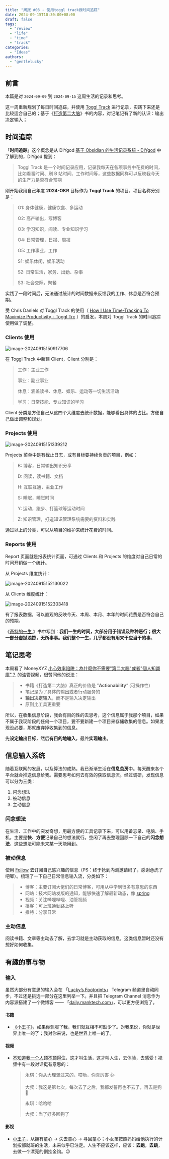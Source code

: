 ```yaml
---
title: "周报 #03 - 使用toggl track做时间追踪"
date: 2024-09-15T10:30:00+08:00
draft: false
tags: 
  - "review"
  - "life"
  - "time"
  - "track"
categories: 
  - "Ideas"
authors:
  - "gentlelucky"
---
```


## 前言

本篇是对 `2024-09-09` 到 `2024-09-15` 这周生活的记录和思考。

这一周重新规划了每日时间追踪，并使用 [Toggl Track](https://track.toggl.com/timer) 进行记录，实践下来还是比较适合自己的；基于《[打造第二大脑](https://book.douban.com/subject/36636224/)》书的内容，对记笔记有了新的认识：输出决定输入；

## 时间追踪

「**时间追踪**」这个概念是从 DIYgod [基于 Obsidian 的生活记录系统 - DIYgod](https://diygod.cc/obsidian) 中了解到的，DIYgod 提到：

> Toggl Track 是一个时间记录应用，记录我每天在各项事务中花费的时间，比如看番时间、刷 B 站时间、工作时间等，这些数据同样可以反映我今天的生产力是否符合预期

刚开始我用自己年度 **2024-OKR** 目标作为 **Toggl Track** 的项目，项目名称分别是：

> O1: 身体健康，健康饮食、多运动
>
> O2: 高产输出，写博客
>
> O3: 学习知识，阅读、专业知识学习
>
> O4: 日常管理，日报、周报
>
> O5: 工作事业，工作
>
> S1: 娱乐休闲，娱乐活动
>
> S2: 日常生活，家务、出勤、杂事
>
> S3: 社会交际，聚餐

实践了一段时间后，无法通过统计的时间数据来反馈我的工作、休息是否符合预期。

受 Chris Daniels 对 Toggl Track 的使用（ [How I Use Time-Tracking To Maximize Productivity - Toggl Trc](https://www.youtube.com/watch?v=2YUvKN2qIXM) ）的启发，本周对 Toggl Track 的时间追踪使用做了调整。

### Clients 使用

![image-20240915150917706](https://image.gentlelucky.com/image-20240915150917706.png)

在 Toggl Track 中新建 Client，Client 分别是：

> 工作：主业工作
>
> 事业：副业事业
>
> 休息：涵盖读书、休息、娱乐、运动等一切生活活动
>
> 学习：日常技能、专业知识的学习

Client 分类是方便自己从这四个大维度去统计数据，能够看出具体的占比。方便自己做出调整和规划。

### Projects 使用

![image-20240915151339212](https://image.gentlelucky.com/image-20240915151339212.png)

Projects 菜单中是有截止日志，或有目标要持续负责的项目，例如：

> B: 博客，日常输出知识分享
>
> D: 阅读，读书籍、文档
>
> H: 互联互通，主业工作
>
> S: 睡眠，睡觉时间
>
> Y: 运动，跑步、打篮球等运动时间
>
> Z: 知识管理，打造知识管理系统需要的资料和实践

通过以上的分类，可以从项目的维护来统计花费的时间。

### Reports 使用

Report 页面就是报表统计页面，可通过 Clients 和 Projects 的维度对自己日常的时间开销做一个统计。

从 Projects 维度统计：

![image-20240915152130022](https://image.gentlelucky.com/image-20240915152130022.png)

从 Clients 维度统计：

![image-20240915152303418](https://image.gentlelucky.com/image-20240915152303418.png)

有了报表数据，可以直观的反映今天、本周、本月、本年的时间花费是否符合自己的预期。

《[奇特的一生 ](https://book.douban.com/subject/26829485/)》书中写到：**我们一生的时间，大部分用于错误及种种恶行；很大一部分虚抛浪掷，无所事事。我们整个一生，几乎都没有用来干应当干的事**。

## 笔记思考

本周看了 MoneyXYZ [小心效率陷阱：為什麼你不需要"第二大腦"或者"個人知識庫"？](https://www.youtube.com/watch?v=5kNCcpM61eo) 的油管视频，很赞同他的说法：

> - 书籍《打造第二大脑》真正的价值是 ”**Actionability**“ (可操作性)
> - 笔记是为了具体的输出或者行动服务的
> - **输出决定输入**，而不是输入决定输出
> - 原则比工具更重要

所以，在收集信息阶段，我会有目的性的去思考，这个信息属于我那个项目，如果不属于我现阶段的任何一个项目，要不要新建一个项目来存储收集的信息。如果发现没必要，那就废弃掉收集到的信息。

先**设定输出目标**，然后**有目的地输入**，最终**实现输出**。

## 信息输入系统

随着互联网的发展，以及算法的成熟。我已渐渐生活在**信息茧房**中。每天醒来各个平台就会推送信息给我。需要思考如何去有效的获取信息流。经过调研，发现信息可以分为三类：

1. 闪念想法
2. 被动信息
3. 主动信息

### 闪念想法

在生活、工作中的突发奇想，用最方便的工具记录下来，可以用备忘录、电脑、手机，主要是**快**、**方便**记录自己的想法就行。空闲了再去整理回顾一下自己的**闪念想法**，这些想法可能未来某一天能用到。

### 被动信息

使用 [Follow](https://follow.is/) 去订阅自己感兴趣的信息（PS：终于抢到内测邀请码了，感谢@虎了吧唧）。梳理了一下自己日常信息输入流，分类如下：

> - 博客：主要订阅大佬们的日常博客，可用从中学到很多有意思的东西
> - 网站：技术网站发版的通知，能够快速了解最新动态，像 [spring](https://sping.io)
> - 视频：关注哔哩哔哩、油管视频
> - 播客：可上班通勤路上听
> - 推特：分享日常

### 主动信息

阅读书籍、文章等主动去了解，去学习就是主动获取的信息，这类信息暂时还没有想好如何收集。

## 有趣的事与物

### 输入

虽然大部分有意思的输入会在 「[Lucky’s Footprints](https://t.me/lucky_share_01)」 Telegram 频道里自动同步，不过还是挑选一部分在这里列举一下。并且把 Telegram Channel 消息作为内容源搭建了一个微博客 —— 「[daily.manktech.com](https://daily.manktech.com/)」，可以更方便浏览了。

#### 书籍

- [《小王子》](https://book.douban.com/subject/1084336/)，如果你驯服了我，我们就互相不可缺少了。对我来说，你就是世界上唯一的了；我对你来说，也是世界上唯一的了。

#### 视频

- [不知道我一个人顶不顶得住](https://www.bilibili.com/video/av113128952043794/?vd_source=5470b2ac24647c353a06fe1e5de58791)，这才叫生活，这才叫人生，去体验，去感受！视频中有一段对话挺有意思的：

  > 永琪：你从大理骑过来的，哎呦，你真厉害 👍
  >
  > 大叔：我这是第七次，每次去了之后，我都发誓再也不去了，再去是狗 🐶
  >
  > 永琪：哈哈哈
  >
  > 大叔：当了好多回狗了

#### 影视

- [小王子](https://movie.douban.com/subject/20645098/)，从拥有童心 -> 失去童心 -> 寻回童心；小女孩按照妈妈给他执行的计划按部就班的生活，未来似乎已注定。人生不应该这样，应该：**去跑**，**去跳**，去做一个漂亮的倒挂金钩。😉
